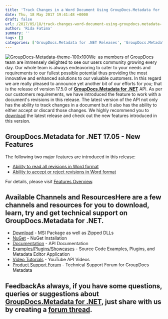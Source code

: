 ```yaml
---
title: 'Track Changes in a Word Document Using GroupDocs.Metadata for .NET 17.5.0'
date: Thu, 18 May 2017 19:41:48 +0000
draft: false
url: /2017/05/18/track-changes-word-document-using-groupdocs.metadata-.net-17.5.0/
author: 'Rida Fatima'
summary: ''
tags: []
categories: ['GroupDocs.Metadata for .NET Releases', 'GroupDocs.Metadata Product Family']
---
```


![](http://blog.groupdocs.com/wp-content/uploads/sites/4/2017/06/groupdocs-metadata-net.png "GroupDocs-Metadata-theme-100x100")We  as members of GroupDocs team are immensely delighted to see our users community growing every day. Our whole team is always endeavoring to cater to your needs and requirements to our fullest possible potential thus providing the most innovative and enhanced solutions to our valuable customers. In this regard we are really pleased to announce yet another bit of our efforts for you; that is the release of version 17.5.0 of **[GroupDocs.Metadata for .NET](http://www.groupdocs.com/products/metadata/net "GroupDocs.Metadata")** API. As per our customers requirements, we have introduced the feature to work with a document's revisions in this release. The latest version of the API not only has the ability to track changes in a document but it also has the ability to either accept or discard those changes. We highly recommend you to [download](https://downloads.groupdocs.com/metadata/net/new-releases/groupdocs.metadata-for-.net-17.5.0/) the latest release and check out the new features introduced in this version.

## GroupDocs.Metadata for .NET 17.05 - New Features

The following two major features are introduced in this release:

*   [Ability to read all revisions in Word format](https://docs.groupdocs.com/metadata/net)
*   [Ability to accept or reject revisions in Word format](https://docs.groupdocs.com/metadata/net)

For details, please visit [Features Overview](https://www.groupdocs.com/docs/display/metadatanet/Features+Overview).

## Available Channels and ResourcesHere are a few channels and resources for you to download, learn, try and get technical support on GroupDocs.Metadata for .NET.

*   [Download](https://downloads.groupdocs.com/metadata/net/new-releases/groupdocs.metadata-for-.net-17.5.0/ "GroupDocs.Metadata MSI") - MSI Package as well as Zipped DLLs
*   [NuGet](https://www.nuget.org/packages/groupdocs-metadata-dotnet/17.5.0 "GroupDocs.Metadata Nuget Package") - NuGet Installation
*   [Documentation](https://docs.groupdocs.com/display/metadatanet/Getting+Started "Metadata API documentation") - API Documentation
*   [Examples/Plugins/Showcases](https://github.com/groupdocs-metadata/GroupDocs.Metadata-for-.NET/tree/master/Examples "How to use Metadata API") - Source Code Examples, Plugins, and Metadata Editor Application
*   [Video Tutorials](https://www.youtube.com/channel/UCkOlPEPh0oljoESrmKP6l4g "Metadata API YouTube Tutorials") - YouTube API Videos
*   [Product Support Forum](http://www.groupdocs.com/Community/forums/groupdocs.metadata-product-family/48/showforum.aspx) - Technical Support Forum for GroupDocs Metadata

## FeedbackAs always, if you have some questions, queries or suggestions about [GroupDocs.Metadata for .NET](http://www.groupdocs.com/products/metadata/net ".NET Metadata API"), just share with us by creating a [forum thread](http://www.groupdocs.com/Community/forums/groupdocs.metadata-product-family/48/showforum.aspx).




